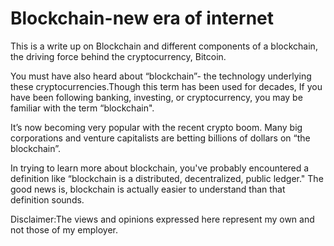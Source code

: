 # Blockchain-new era of internet 
This is a write up on Blockchain and different components of a blockchain, the driving force behind the cryptocurrency, Bitcoin.

You must have also heard about “blockchain”- the technology underlying these cryptocurrencies.Though this term has been used for decades,
If you have been following banking, investing, or cryptocurrency, you may be familiar with the term “blockchain".

It’s now becoming very popular with the recent crypto boom. Many big corporations and venture capitalists are betting billions of
dollars on “the blockchain”.

In trying to learn more about blockchain, you've probably encountered a definition like “blockchain is a distributed, decentralized, 
public ledger." The good news is, blockchain is actually easier to understand than that definition sounds.


Disclaimer:The views and opinions expressed here represent my own and not those of my employer.
